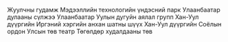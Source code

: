 Жуулчны гудамж
Мэдээллийн технологийн үндэсний парк
Улаанбаатар дулааны сүлжээ
Улаанбаатар Уулын дугуйн аялал групп
Хан-Уул дүүргийн Иргэний хэргийн анхан шатны шүүх
Хан-Уул дүүргийн Соёлын ордон
Улсын төв театр
Төгөлдөр худалдааны төв
